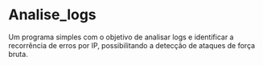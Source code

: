 # Analise_logs
Um programa simples com o objetivo de analisar logs e identificar a recorrência de erros por IP, possibilitando a detecção de ataques de força bruta.
